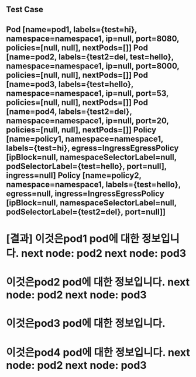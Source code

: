 
## Test Case

Pod [name=pod1, labels={test=hi}, namespace=namespace1, ip=null, port=8080, policies=[null, null], nextPods=[]]
Pod [name=pod2, labels={test2=del, test=hello}, namespace=namespace1, ip=null, port=8000, policies=[null, null], nextPods=[]]
Pod [name=pod3, labels={test=hello}, namespace=namespace1, ip=null, port=53, policies=[null, null], nextPods=[]]
Pod [name=pod4, labels={test2=del}, namespace=namespace1, ip=null, port=20, policies=[null, null], nextPods=[]]
Policy [name=policy1, namespace=namespace1, labels={test=hi}, egress=IngressEgressPolicy [ipBlock=null, namespaceSelectorLabel=null, podSelectorLabel={test=hello}, port=null], ingress=null]
Policy [name=policy2, namespace=namespace1, labels={test=hello}, egress=null, ingress=IngressEgressPolicy [ipBlock=null, namespaceSelectorLabel=null, podSelectorLabel={test2=del}, port=null]]
----------------------------------------------------------------------------------------------------------------------
[결과] 
이것은pod1 pod에 대한 정보입니다.
next node: pod2
next node: pod3
====================================
이것은pod2 pod에 대한 정보입니다.
next node: pod2
next node: pod3
====================================
이것은pod3 pod에 대한 정보입니다.
====================================
이것은pod4 pod에 대한 정보입니다.
next node: pod2
next node: pod3
====================================







